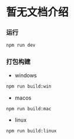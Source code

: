 # 暂无文档介绍


### 运行

```bash
npm run dev
```

### 打包构建
- windows
```bash
npm run build:win
```

- macos
```bash
npm run build:mac
```

- linux
```bash
npm run build:linux
```
